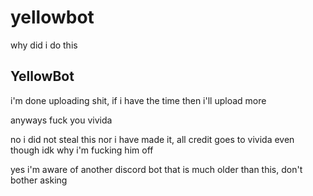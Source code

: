 # yellowbot
why did i do this


## YellowBot
i'm done uploading shit, if i have the time then i'll upload more

anyways fuck you vivida 

no i did not steal this nor i have made it, all credit goes to vivida even though idk why i'm fucking him off

yes i'm aware of another discord bot that is much older than this, don't bother asking
